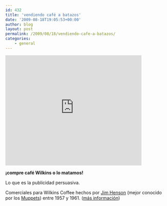 ```yaml
---
id: 432
title: 'vendiendo café a batazos'
date: '2009-08-18T19:05:53+00:00'
author: blog
layout: post
permalink: /2009/08/18/vendiendo-cafe-a-batazos/
categories:
    - general
---
```


<embed allowfullscreen="true" allowscriptaccess="always" height="344" src="http://www.youtube.com/v/-Ky7g1lgTwc&hl=en&fs=1&" type="application/x-shockwave-flash" width="425">

**¡compre café Wilkins o lo matamos!**

Lo que es la publicidad persuasiva.

Comerciales para Wilkins Coffee hechos por [Jim Henson](http://en.wikipedia.org/wiki/Jim_Henson "Jim Henson en Wikipedia (inglés)") (mejor conocido por los [Muppets](http://muppet.wikia.com/wiki/The_Muppet_Show "The Muppet Show en su propio Muppet Wiki")) entre 1957 y 1961. ([más información](http://muppet.wikia.com/wiki/Wilkins_Coffee))